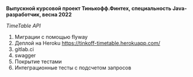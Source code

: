 **Выпускной курсовой проект Тинькофф.Финтех, специальность Javа-разработчик, весна 2022**

_TimeTable API_

1) Миграции с помощью flyway
2) Деплой на Heroku
   https://tinkoff-timetable.herokuapp.com/
3) gitlab.ci 
4) swagger
5) Покрытие тестами
6) Интеграционные тесты с подсчетом запросов
